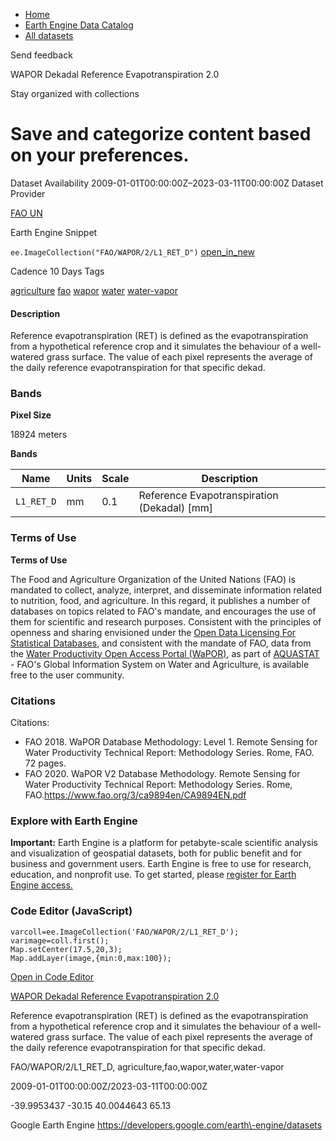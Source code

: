 



* [Home](https://developers.google.com/)
* [Earth Engine Data Catalog](https://developers.google.com/earth-engine/datasets)
* [All datasets](https://developers.google.com/earth-engine/datasets/catalog)





 
 
 Send feedback
 
 

WAPOR Dekadal Reference Evapotranspiration 2\.0


 
 Stay organized with collections
 

 
 Save and categorize content based on your preferences.
=================================================================================================================================================








Dataset Availability
2009\-01\-01T00:00:00Z–2023\-03\-11T00:00:00Z
Dataset Provider


[FAO UN](https://wapor.apps.fao.org/catalog/WAPOR_2/1/L1_RET_D)



Earth Engine Snippet


`ee.ImageCollection("FAO/WAPOR/2/L1_RET_D")` 
[open\_in\_new](https://code.earthengine.google.com/?scriptPath=Examples:Datasets/FAO/FAO_WAPOR_2_L1_RET_D)





Cadence
10 Days
Tags


[agriculture](/earth-engine/datasets/tags/agriculture)
[fao](/earth-engine/datasets/tags/fao)
[wapor](/earth-engine/datasets/tags/wapor)
[water](/earth-engine/datasets/tags/water)
[water\-vapor](/earth-engine/datasets/tags/water-vapor)








#### Description



Reference evapotranspiration (RET) is defined as the evapotranspiration from a
hypothetical reference crop and it simulates the behaviour of a well\-watered
grass surface. The value of each pixel represents the average of the daily
reference evapotranspiration for that specific dekad.





### Bands



**Pixel Size**
  
18924 meters



**Bands**




| Name | Units | Scale | Description |
| --- | --- | --- | --- |
| `L1_RET_D` | mm | 0\.1 | Reference Evapotranspiration (Dekadal) \[mm] |




### Terms of Use


**Terms of Use**


The Food and Agriculture Organization of the United Nations (FAO) is
mandated to collect, analyze, interpret, and disseminate information related
to nutrition, food, and agriculture. In this regard, it publishes a number
of databases on topics related to FAO's mandate, and encourages the use of
them for scientific and research purposes. Consistent with the principles
of openness and sharing envisioned under the [Open Data Licensing For
Statistical Databases](http://www.fao.org/3/ca7570en/ca7570en.pdf), and
consistent with the mandate of FAO, data from the [Water Productivity Open
Access Portal (WaPOR)](https://wapor.apps.fao.org/home/WAPOR_2/1), as part
of [AQUASTAT](http://www.fao.org/aquastat/en/) \- FAO's Global Information
System on Water and Agriculture, is available free to the user community.




### Citations



Citations:
* FAO 2018\. WaPOR Database Methodology: Level 1\. Remote Sensing for Water
Productivity Technical Report: Methodology Series. Rome, FAO. 72 pages.
* FAO 2020\. WaPOR V2 Database Methodology. Remote Sensing for Water
 Productivity Technical Report: Methodology Series. Rome, FAO.<https://www.fao.org/3/ca9894en/CA9894EN.pdf>





### Explore with Earth Engine


**Important:** 
 Earth Engine is a platform for petabyte\-scale scientific analysis and visualization of
 geospatial datasets, both for public benefit and for business and government users.
 Earth Engine is free to use for research, education, and nonprofit use. To get started, please
 [register for Earth Engine access.](https://console.cloud.google.com/earth-engine)



### Code Editor (JavaScript)



```
varcoll=ee.ImageCollection('FAO/WAPOR/2/L1_RET_D');
varimage=coll.first();
Map.setCenter(17.5,20,3);
Map.addLayer(image,{min:0,max:100});
```



[Open in Code Editor](https://code.earthengine.google.com/?scriptPath=Examples:Datasets/FAO/FAO_WAPOR_2_L1_RET_D)


[WAPOR Dekadal Reference Evapotranspiration 2\.0](/earth-engine/datasets/catalog/FAO_WAPOR_2_L1_RET_D)

Reference evapotranspiration (RET) is defined as the evapotranspiration from a hypothetical reference crop and it simulates the behaviour of a well\-watered grass surface. The value of each pixel represents the average of the daily reference evapotranspiration for that specific dekad.

 FAO/WAPOR/2/L1\_RET\_D,
 agriculture,fao,wapor,water,water\-vapor

2009\-01\-01T00:00:00Z/2023\-03\-11T00:00:00Z



 \-39\.9953437 \-30\.15 40\.0044643 65\.13
 



Google Earth Engine
https://developers.google.com/earth\-engine/datasets








